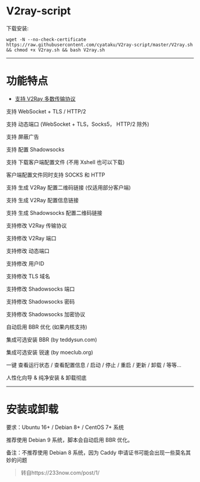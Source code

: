 # V2ray-script  
 
 下载安装:
 
 `wget -N --no-check-certificate https://raw.githubusercontent.com/cyataku/V2ray-script/master/V2ray.sh && chmod +x V2ray.sh && bash V2ray.sh`
******
# 功能特点

- [支持 V2Ray 多数传输协议](功能特点)

支持 WebSocket + TLS / HTTP/2

支持 动态端口 (WebSocket + TLS，Socks5， HTTP/2 除外)

支持 屏蔽广告

支持 配置 Shadowsocks

支持 下载客户端配置文件 (不用 Xshell 也可以下载)

客户端配置文件同时支持 SOCKS 和 HTTP

支持 生成 V2Ray 配置二维码链接 (仅适用部分客户端)


支持 生成 V2Ray 配置信息链接

支持 生成 Shadowsocks 配置二维码链接

支持修改 V2Ray 传输协议

支持修改 V2Ray 端口

支持修改 动态端口

支持修改 用户ID

支持修改 TLS 域名

支持修改 Shadowsocks 端口

支持修改 Shadowsocks 密码

支持修改 Shadowsocks 加密协议

自动启用 BBR 优化 (如果内核支持)

集成可选安装 BBR (by teddysun.com)

集成可选安装 锐速 (by moeclub.org)


一键 查看运行状态 / 查看配置信息 / 启动 / 停止 / 重启 / 更新 / 卸载 / 等等…

人性化向导 & 纯净安装 & 卸载彻底

*******
# 安装或卸载

要求：Ubuntu 16+ / Debian 8+ / CentOS 7+ 系统

推荐使用 Debian 9 系统，脚本会自动启用 BBR 优化。

备注：不推荐使用 Debian 8 系统，因为 Caddy 申请证书可能会出现一些莫名其妙的问题


> 转自https://233now.com/post/1/
